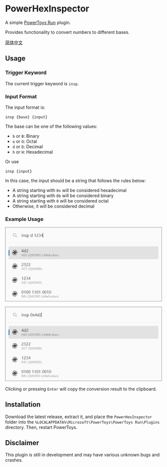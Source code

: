 # PowerHexInspector

A simple [PowerToys Run](https://learn.microsoft.com/en-us/windows/powertoys/run) plugin.

Provides functionality to convert numbers to different bases.

[简体中文](./README_ZH-CN.md)

## Usage

### Trigger Keyword

The current trigger keyword is `insp`.

### Input Format

The input format is:

    insp {base} {input}

The base can be one of the following values:

- `b` or `B`: Binary
- `o` or `O`: Octal
- `d` or `D`: Decimal
- `h` or `H`: Hexadecimal

Or use

    insp {input}

In this case, the input should be a string that follows the rules below:

- A string starting with `0x` will be considered hexadecimal
- A string starting with `0b` will be considered binary
- A string starting with `0` will be considered octal
- Otherwise, it will be considered decimal

### Example Usage

![](./Images/examples/ep1.png)

![](./Images/examples/ep2.png)

Clicking or pressing `Enter` will copy the conversion result to the clipboard.

## Installation
Download the latest release, extract it, and place the `PowerHexInspector` folder into the `%LOCALAPPDATA%\Microsoft\PowerToys\PowerToys Run\Plugins` directory. Then, restart PowerToys.

## Disclaimer
This plugin is still in development and may have various unknown bugs and crashes.
